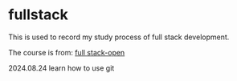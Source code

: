 # fullstack

This is used to record my study process of full stack development.  

The course is from: [full stack-open](https://fullstackopen.com/)  

2024.08.24 learn how to use git